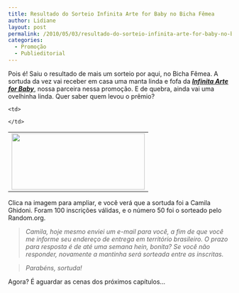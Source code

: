```yaml
---
title: Resultado do Sorteio Infinita Arte for Baby no Bicha Fêmea
author: Lidiane
layout: post
permalink: /2010/05/03/resultado-do-sorteio-infinita-arte-for-baby-no-bicha-femea/
categories:
  - Promoção
  - Publieditorial
---
```

Pois é! Saiu o resultado de mais um sorteio por aqui, no Bicha Fêmea. A sortuda da vez vai receber em casa uma manta linda e fofa da **_<a href="http://infinitaarteforbaby.blogspot.com/" target="_blank" rel="noopener noreferrer">Infinita Arte for Baby</a>_**, nossa parceira nessa promoção. E de quebra, ainda vai uma ovelhinha linda. Quer saber quem levou o prêmio?

<!--more-->

<table align="center">
  <tr>
    <td>
      <a href="https://www.trololodemulher.com.br/2010/05/Resultado-Sorteio.jpg"><img class="aligncenter size-medium wp-image-4608" title="Resultado Sorteio" src="https://www.trololodemulher.com.br/2010/05/Resultado-Sorteio-300x127.jpg" alt="" width="300" height="127" /></a>
    </td>
    
    <td>
       
    </td>
  </tr>
</table>

Clica na imagem para ampliar, e você verá que a sortuda foi a Camila Ghidoni. Foram 100 inscrições válidas, e o número 50 foi o sorteado pelo Random.org.

> _Camila, hoje mesmo enviei um e-mail para você, a fim de que você me informe seu endereço de entrega em território brasileiro. O prazo para resposta é de até uma semana hein, bonita? Se você não responder, novamente a mantinha será sorteada entre as inscritas._

> _Parabéns, sortuda!_

Agora? É aguardar as cenas dos próximos capítulos…